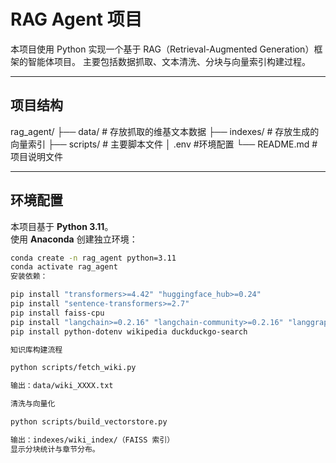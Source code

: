 # RAG Agent 项目

本项目使用 Python 实现一个基于 RAG（Retrieval-Augmented Generation）框架的智能体项目。  主要包括数据抓取、文本清洗、分块与向量索引构建过程。

---

## 项目结构
rag_agent/
├── data/ # 存放抓取的维基文本数据
├── indexes/ # 存放生成的向量索引
├── scripts/ # 主要脚本文件
│      .env      #环境配置
└── README.md # 项目说明文件

---

## 环境配置

本项目基于 **Python 3.11**。  
使用 **Anaconda** 创建独立环境：

```bash
conda create -n rag_agent python=3.11
conda activate rag_agent
安装依赖：

pip install "transformers>=4.42" "huggingface_hub>=0.24"
pip install "sentence-transformers>=2.7"
pip install faiss-cpu
pip install "langchain>=0.2.16" "langchain-community>=0.2.16" "langgraph>=0.2.22" "tiktoken>=0.7"
pip install python-dotenv wikipedia duckduckgo-search

知识库构建流程

python scripts/fetch_wiki.py

输出：data/wiki_XXXX.txt

清洗与向量化

python scripts/build_vectorstore.py

输出：indexes/wiki_index/（FAISS 索引）
显示分块统计与章节分布。
